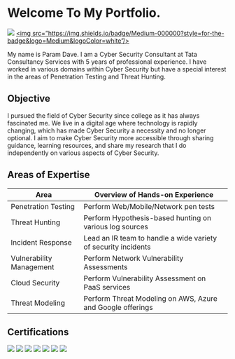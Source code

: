 # Welcome To My Portfolio.
<a href="https://www.linkedin.com/in/param-dave-807334135"><img src="https://img.shields.io/badge/-LinkedIn-0072b1?&style=for-the-badge&logo=linkedin&logoColor=white" /></a>
<a href="https://pkd5085.medium.com"><img src=”https://img.shields.io/badge/Medium-000000?style=for-the-badge&logo=Medium&logoColor=white”/></a>

My name is Param Dave. I am a Cyber Security Consultant at Tata Consultancy Services with 5 years of professional experience. I have worked in various domains within Cyber Security but have a special interest in the areas of Penetration Testing and Threat Hunting.

## Objective
I pursued the field of Cyber Security since college as it has always fascinated me. We live in a digital age where technology is rapidly changing, which has made Cyber Security a necessity and no longer optional. I aim to make Cyber Security more accessible through sharing guidance, learning resources, and share my research that I do independently on various aspects of Cyber Security.

## Areas of Expertise
| Area                                 | Overview of Hands-on Experience                               |
| -------------------------------------|---------------------------------------------------------------|
| Penetration Testing                  | Perform Web/Mobile/Network pen tests                          |
| Threat Hunting                       | Perform Hypothesis-based hunting on various log sources       |
| Incident Response                    | Lead an IR team to handle a wide variety of security incidents|
| Vulnerability Management             | Perform Network Vulnerability Assessments                     |
| Cloud Security                       | Perform Vulnerability Assessment on PaaS services             |
| Threat Modeling                      | Perform Threat Modeling on AWS, Azure and Google offerings    |

## Certifications
<div>
<img src="https://img.shields.io/badge/-CySA%2B-33C7FF?&style=for-the-badge&logo=CompTIA&logoColor=white" />
<img src="https://img.shields.io/badge/-PenTest%2B-FF7A33?&style=for-the-badge&logo=CompTIA&logoColor=white" />
<img src="https://img.shields.io/badge/-CNSP-3380FF?&style=for-the-badge&logo=CompTIA&logoColor=white" />
<img src="https://img.shields.io/badge/-CSAP-33ECFF?&style=for-the-badge&logo=CompTIA&logoColor=white" />
<img src="https://img.shields.io/badge/-CNVP-FFF033?&style=for-the-badge&logo=CompTIA&logoColor=white" />
<img src="https://img.shields.io/badge/-Security+%2B-08CD3A?&style=for-the-badge&logo=CompTIA&logoColor=white" />
<img src="https://img.shields.io/badge/-Azure%20Fundamentals-0078D4?&style=for-the-badge&logo=Microsoft&logoColor=white" />
</div>
